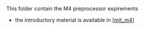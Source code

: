 This folder contain the M4 preprocessor expirements 

- the introductory material is available in [[mit_m4](https://web.mit.edu/gnu/doc/html/m4_1.html)] 
